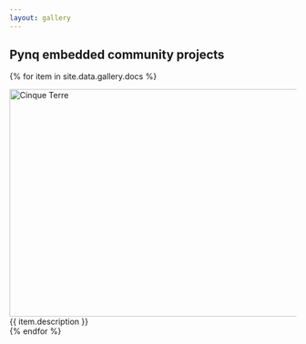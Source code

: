 ```yaml
---
layout: gallery
---
```


## Pynq embedded community projects

{% for item in site.data.gallery.docs %}
<div class="gallery">
    <a target="_blank" href="{{ item.img }}">
    <img src="{{ item.img }}" alt="Cinque Terre" width="600" height="400">
    </a>
    <div class="desc">{{ item.description }}</div>
</div>
{% endfor %}